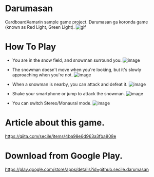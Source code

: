 # Darumasan
CardboardXamarin sample game project.
Darumasan ga koronda game (known as Red Light, Green Light).
![gif](https://camo.qiitausercontent.com/92f3e18fdaffc6e69b73e23d946616568f1c91d1/68747470733a2f2f71696974612d696d6167652d73746f72652e73332e61702d6e6f727468656173742d312e616d617a6f6e6177732e636f6d2f302f3234353139362f37653662303765612d346437322d396639322d313237322d3334376438636262353238352e676966)

# How To Play
- You are in the snow field, and snowman surround you.
![image](https://camo.qiitausercontent.com/48152f2f7933b84cd54da39f82644abed6b41887/68747470733a2f2f71696974612d696d6167652d73746f72652e73332e61702d6e6f727468656173742d312e616d617a6f6e6177732e636f6d2f302f3234353139362f30346238346564392d366461662d346633392d636432332d6336623635393165326236622e6a706567)

- The snowman doesn't move when you're looking, but it's slowly approaching when you're not.
![image](https://camo.qiitausercontent.com/2e1ae818eb64659b47a02e994cff01143e354d9d/68747470733a2f2f71696974612d696d6167652d73746f72652e73332e61702d6e6f727468656173742d312e616d617a6f6e6177732e636f6d2f302f3234353139362f62643438616662612d333636362d306532312d663661332d3365333135303062316635382e6a706567)

- When a snowman is nearby, you can attack and defeat it.
![image](https://camo.qiitausercontent.com/4afa7af9eb58bbabba3fb33feb63a92773153650/68747470733a2f2f71696974612d696d6167652d73746f72652e73332e61702d6e6f727468656173742d312e616d617a6f6e6177732e636f6d2f302f3234353139362f64306261336566322d313461342d336437322d376663622d6632386537386634376133312e6a706567)

- Shake your smartphone or jump to attack the snowman.
![image](https://camo.qiitausercontent.com/1f76d8832f1a3341cba41618e33e025a27ad0b1d/68747470733a2f2f71696974612d696d6167652d73746f72652e73332e61702d6e6f727468656173742d312e616d617a6f6e6177732e636f6d2f302f3234353139362f36353635346262362d323532342d396561372d613134352d3534323332613536623530362e6a706567)

- You can switch Stereo/Monaural mode.
![image](https://camo.qiitausercontent.com/b759723c0d2a3b19a2eba7035f923f5515ae6107/68747470733a2f2f71696974612d696d6167652d73746f72652e73332e61702d6e6f727468656173742d312e616d617a6f6e6177732e636f6d2f302f3234353139362f65616234326339352d646632332d646666622d393436352d6631346531656237343032332e6a706567)

# Article about this game.  
https://qiita.com/secile/items/4ba98e6d963a3fba808e

# Download from Google Play.
https://play.google.com/store/apps/details?id=github.secile.darumasan
